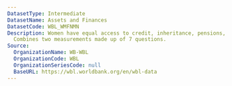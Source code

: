 ```yaml
---
DatasetType: Intermediate
DatasetName: Assets and Finances
DatasetCode: WBL_WMFNMN
Description: Women have equal access to credit, inheritance, pensions, and retirement.
  Combines two measurements made up of 7 questions.
Source:
  OrganizationName: WB-WBL
  OrganizationCode: WBL
  OrganizationSeriesCode: null
  BaseURL: https://wbl.worldbank.org/en/wbl-data
---
```


